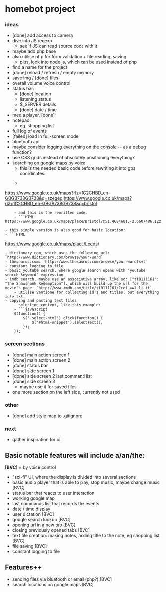 # homebot project

### ideas

- [done] add access to camera
- dive into JS regexp
	- see if JS can read source code with it
- maybe add php base
- also utilise php for form validation + file reading, saving
	- plus, look into node js, which can be used instead of php
- find a name for the project
- [done] reload / refresh / empty memory
- save img / [done] files
- overall volume voice control
- status bar:
	- [done] location
	- listening status
	- $_SERVER details
	- [done] date / time
- media player, [done]<audio>, <video>
- notepad:
	- eg. shopping list
- full log of events
- [failed] load in full-screen mode
- bluetooth api
- maybe consider logging everything on the console -- as a debug function?
- use CSS grids instead of absolutely positioning everything?
- searching on google maps by voice
	- this is the needed basic code before rewriting it into gps coordinates:
	- ```HTML
https://www.google.co.uk/maps?rlz=1C2CHBD_en-GBGB738GB738&q=szeged
https://www.google.co.uk/maps?rlz=1C2CHBD_en-GBGB738GB738&q=bristol
```
	- and this is the rewritten code:
	- ```HTML
https://www.google.co.uk/maps/place/Bristol/@51.4684681,-2.6607486,12z
```
	- this simple version is also good for basic location:
	- ```HTML
https://www.google.co.uk/maps/place/Leeds/
```
- dictionary.com, which uses the following url: `http://www.dictionary.com/browse/your-word`
- thesaurus.com: `http://www.thesaurus.com/browse/your-word?s=t`
- constant logging to file
- basic youtube search, where google search opens with "youtube search-keyword" expression
- imdb search. maybe use an associative array, like so: ["tt0111161": "The Shawshank Redemption"], which will build up the url for the movie's page: `http://www.imdb.com/title/tt0111161/?ref_=wl_li_tt`
	- utilise ventione for collecting id's and titles. put everything into txt.
- copying and pasting text files
	- selecting content, like this example:
	- ```javascript
    $(function() {
        $('.select-html').click(function() {
            $('#html-snippet').selectText();
        });
    });
```

### screen sections

- [done] main action screen 1
- [done] main action screen 2
- [done] status bar
- [done] side screen 1
- [done] side screen 2 last command list
- [done] side screen 3
	- maybe use it for saved files
- one more section on the left side, currently not used

### other
- [done] add style.map to .gitignore

### next
- gather inspiration for ui

## Basic notable features will include a/an/the:

**[BVC]** = by voice control

- "sci-fi" UI, where the display is divided into several sections
- basic audio player that is able to play, stop music, maybe change music [BVC]
- status bar that reacts to user interaction
- working google map
- last commands list that records the events
- date / time display
- user dictation [BVC]
- google search lookup [BVC]
- opening url in a new tab [BVC]
- closing previously opened tabs [BVC]
- text file creation: making notes, adding title to the note, eg shopping list [BVC]
- file saving [BVC]
- constant logging to file

## Features++

- sending files via bluetooth or email (php?) [BVC]
- search locations on google maps [BVC]

